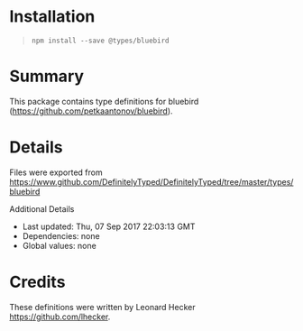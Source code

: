 # Installation
> `npm install --save @types/bluebird`

# Summary
This package contains type definitions for bluebird (https://github.com/petkaantonov/bluebird).

# Details
Files were exported from https://www.github.com/DefinitelyTyped/DefinitelyTyped/tree/master/types/bluebird

Additional Details
 * Last updated: Thu, 07 Sep 2017 22:03:13 GMT
 * Dependencies: none
 * Global values: none

# Credits
These definitions were written by Leonard Hecker <https://github.com/lhecker>.
